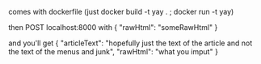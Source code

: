 comes with dockerfile (just docker build -t yay . ; docker run -t yay)

then POST localhost:8000 with 
{
    "rawHtml": "someRawHtml"
}

and you'll get
{
    "articleText": "hopefully just the text of the article and not the text of the menus and junk",
    "rawHtml": "what you imput"
}
